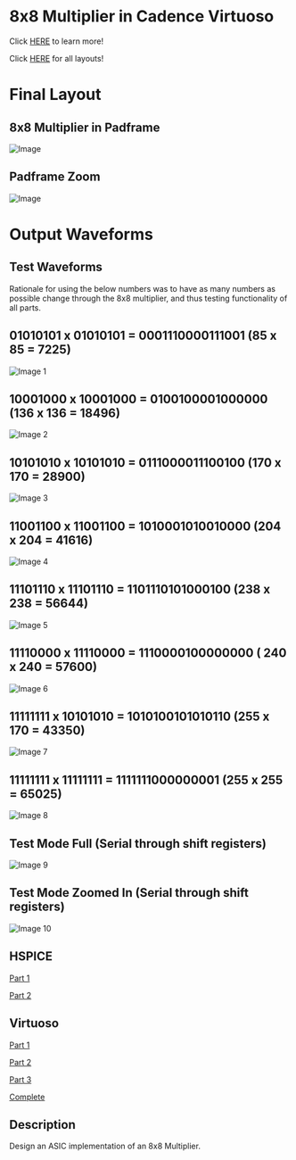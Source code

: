 # 8x8 Multiplier in Cadence Virtuoso

Click [HERE](https://github.com/bowuu/CMOS-VLSI-Design) to learn more!

Click [HERE](https://github.com/bowuu/8x8-Multiplier/tree/master/CadenceAll) for all layouts!

# Final Layout

## 8x8 Multiplier in Padframe
![Image](8x8Multiplier/Images/PadFull.png)

## Padframe Zoom
![Image](8x8Multiplier/Images/Padzoom.png)

# Output Waveforms

## Test Waveforms
Rationale for using the below numbers was to have as many numbers as possible change through the 8x8 multiplier, and thus testing functionality of all parts. 

## 01010101 x 01010101 = 0001110000111001 (85 x 85 = 7225)
![Image 1](Waveforms/01010101x01010101=0001110000111001.png)

## 10001000 x 10001000 = 0100100001000000 (136 x 136 = 18496)
![Image 2](Waveforms/10001000x10001000=0100100001000000.png)

## 10101010 x 10101010 = 0111000011100100 (170 x 170 = 28900)
![Image 3](Waveforms/10101010x10101010=0111000011100100.png)

## 11001100 x 11001100 = 1010001010010000 (204 x 204 = 41616)
![Image 4](Waveforms/11001100x11001100=1010001010010000.png)

## 11101110 x 11101110 = 1101110101000100 (238 x 238 = 56644)
![Image 5](Waveforms/11101110x11101110=1101110101000100.png)

## 11110000 x 11110000 = 1110000100000000 ( 240 x 240 = 57600)
![Image 6](Waveforms/11110000x11110000=1110000100000000.png)

## 11111111 x 10101010 = 1010100101010110 (255 x 170 = 43350)
![Image 7](Waveforms/11111111x10101010=1010100101010110.png)

## 11111111 x 11111111 = 1111111000000001 (255 x 255 = 65025)
![Image 8](Waveforms/11111111x11111111=1111111000000001.png)

## Test Mode Full (Serial through shift registers)
![Image 9](Waveforms/TestModeAll.png)

## Test Mode Zoomed In (Serial through shift registers)
![Image 10](Waveforms/TestModeSmall.png)

## HSPICE

[Part 1](https://github.com/bowuu/8x8-Multiplier/tree/master/HSPICEPart1)

[Part 2](https://github.com/bowuu/8x8-Multiplier/tree/master/HSPICEPart2)

## Virtuoso

[Part 1](https://github.com/bowuu/8x8-Multiplier/tree/master/CadencePart1)

[Part 2](https://github.com/bowuu/8x8-Multiplier/tree/master/CadencePart2)

[Part 3](https://github.com/bowuu/8x8-Multiplier/tree/master/CadencePart3)

[Complete](https://github.com/bowuu/8x8-Multiplier/tree/master/8x8%20Multiplier)

## Description

Design an ASIC implementation of an 8x8 Multiplier. 
